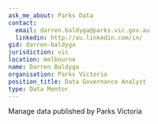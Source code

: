 ```yaml
---
ask_me_about: Parks Data
contact:
  email: darren.baldyga@parks.vic.gov.au
  linkedin: http://au.linkedin.com/in/
gid: darren-baldyga
jurisdiction: vic
location: melbourne
name: Darren Baldyga
organisation: Parks Victoria
position_title: Data Governance Analyst
type: Data Mentor
---
```


Manage data published by Parks Victoria